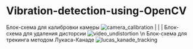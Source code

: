 # Vibration-detection-using-OpenCV
Блок-схема для калибровки камеры
![camera_calibration](https://user-images.githubusercontent.com/79339489/177723238-94cb40ed-658d-4c5a-a17c-ddad6e9e10ef.png)
|
|
|
Блок-схема для удаления дисторсии
![video_undistortion](https://user-images.githubusercontent.com/79339489/177723500-919874dc-bbba-4503-b179-3d3229cd821e.png)
\n
Блок-схема для трекинга методом Лукаса-Канаде
![lucas_kanade_tracking](https://user-images.githubusercontent.com/79339489/177723572-bf63eddd-801a-422d-8e5f-e5867b2c8400.png)
